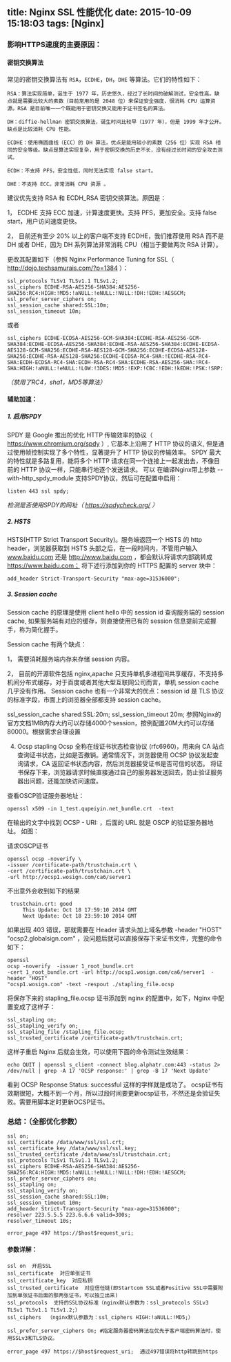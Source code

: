 title: Nginx SSL 性能优化
date: 2015-10-09 15:18:03
tags: [Nginx]
---

### 影响HTTPS速度的主要原因：

#### 密钥交换算法
常见的密钥交换算法有 `RSA`，`ECDHE`，`DH`，`DHE` 等算法。它们的特性如下：

	RSA：算法实现简单，诞生于 1977 年，历史悠久，经过了长时间的破解测试，安全性高。缺点就是需要比较大的素数（目前常用的是 2048 位）来保证安全强度，很消耗 CPU 运算资源。RSA 是目前唯一一个既能用于密钥交换又能用于证书签名的算法。
	
	DH：diffie-hellman 密钥交换算法，诞生时间比较早（1977 年），但是 1999 年才公开。缺点是比较消耗 CPU 性能。
	
	ECDHE：使用椭圆曲线（ECC）的 DH 算法，优点是能用较小的素数（256 位）实现 RSA 相同的安全等级。缺点是算法实现复杂，用于密钥交换的历史不长，没有经过长时间的安全攻击测试。
	
	ECDH：不支持 PFS，安全性低，同时无法实现 false start。
	
	DHE：不支持 ECC。非常消耗 CPU 资源 。

<!-- more -->
建议优先支持 RSA 和 ECDH_RSA 密钥交换算法。原因是：

1，  ECDHE 支持 ECC 加速，计算速度更快。支持 PFS，更加安全。支持 false start，用户访问速度更快。

2，  目前还有至少 20% 以上的客户端不支持 ECDHE，我们推荐使用 RSA 而不是 DH 或者 DHE，因为 DH 系列算法非常消耗 CPU（相当于要做两次 RSA 计算）。


更改其配置如下（参照 Nginx Performance Tuning for SSL（ http://dojo.techsamurais.com/?p=1384 ）：

	ssl_protocols TLSv1 TLSv1.1 TLSv1.2;
	ssl_ciphers ECDHE-RSA-AES256-SHA384:AES256-SHA256:RC4:HIGH:!MD5:!aNULL:!eNULL:!NULL:!DH:!EDH:!AESGCM;
	ssl_prefer_server_ciphers on;
	ssl_session_cache shared:SSL:10m;
	ssl_session_timeout 10m;

或者

	ssl_ciphers ECDHE-ECDSA-AES256-GCM-SHA384:ECDHE-RSA-AES256-GCM-SHA384:ECDHE-ECDSA-AES256-SHA384:ECDHE-RSA-AES256-SHA384:ECDHE-ECDSA-AES128-GCM-SHA256:ECDHE-RSA-AES128-GCM-SHA256:ECDHE-ECDSA-AES128-SHA256:ECDHE-RSA-AES128-SHA256:ECDHE-ECDSA-RC4-SHA:!ECDHE-RSA-RC4-SHA:ECDH-ECDSA-RC4-SHA:ECDH-RSA-RC4-SHA:ECDHE-RSA-AES256-SHA:!RC4-SHA:HIGH:!aNULL:!eNULL:!LOW:!3DES:!MD5:!EXP:!CBC:!EDH:!kEDH:!PSK:!SRP:!kECDH;

*（禁用了RC4，sha1，MD5等算法）*

#### 辅助加速：

##### 1. 启用SPDY

SPDY 是 Google 推出的优化 HTTP 传输效率的协议（ https://www.chromium.org/spdy ）, 它基本上沿用了 HTTP 协议的语义, 但是通过使用帧控制实现了多个特性，显著提升了 HTTP 协议的传输效率。 
SPDY 最大的特性就是多路复用，能将多个 HTTP 请求在同一个连接上一起发出去，不像目前的 HTTP 协议一样，只能串行地逐个发送请求。
可以 在编译Nginx带上参数 --with-http_spdy_module 支持SPDY协议，然后可在配置中启用： 

	listen 443 ssl spdy;

*检测是否使用SPDY的网址（ https://spdycheck.org/ ）*

##### 2. HSTS

HSTS(HTTP Strict Transport Security)。服务端返回一个 HSTS 的 http header，浏览器获取到 HSTS 头部之后，在一段时间内，不管用户输入 www.baidu.com 还是 http://www.baidu.com ，都会默认将请求内部跳转成 https://www.baidu.com；
将下述行添加到你的 HTTPS 配置的 server 块中：

	add_header Strict-Transport-Security "max-age=31536000";

##### 3. Session cache

Session cache 的原理是使用 client hello 中的 session id 查询服务端的 session cache, 如果服务端有对应的缓存，则直接使用已有的 session 信息提前完成握手，称为简化握手。

Session cache 有两个缺点：

1，    需要消耗服务端内存来存储 session 内容。

2，    目前的开源软件包括 nginx,apache 只支持单机多进程间共享缓存，不支持多机间分布式缓存，对于百度或者其他大型互联网公司而言，单机 session cache 几乎没有作用。
Session cache 也有一个非常大的优点：session id 是 TLS 协议的标准字段，市面上的浏览器全部都支持 session cache。

ssl_session_cache    shared:SSL:20m;
ssl_session_timeout  20m;
参照Nginx的官方文档1MB内存大约可以存储4000个session，按例配置20M大约可以存储80000。根据需求合理设置

4. Ocsp stapling
Ocsp 全称在线证书状态检查协议 (rfc6960)，用来向 CA 站点查询证书状态，比如是否撤销。通常情况下，浏览器使用 OCSP 协议发起查询请求，CA 返回证书状态内容，然后浏览器接受证书是否可信的状态。 将证书保存下来，浏览器请求时候直接通过自己的服务器发送回去，防止验证服务器出问题，还能加快访问速度。

查看OSCP验证服务器地址：

	openssl x509 -in 1_test.qupeiyin.net_bundle.crt  -text

在输出的文字中找到  OCSP - URI: ，后面的 URL 就是 OSCP 的验证服务器地址。
如图：


  请求OSCP证书
  
	openssl ocsp -noverify \             
	-issuer /certificate-path/trustchain.crt \             
	-cert /certificate-path/trustchain.crt \             
	-url http://ocsp1.wosign.com/ca6/server1

不出意外会收到如下的结果

     trustchain.crt: good        
         This Update: Oct 18 17:59:10 2014 GMT        
         Next Update: Oct 18 23:59:10 2014 GMT

如果出现 403 错误，那就需要在 Header 请求头加上域名参数 -header "HOST" "ocsp2.globalsign.com" ，没问题后就可以直接保存下来证书文件，完整的命令如下：

	openssl
	ocsp -noverify  -issuer 1_root_bundle.crt
	-cert 1_root_bundle.crt -url http://ocsp1.wosign.com/ca6/server1  -header "HOST"
	"ocsp1.wosign.com" -text -respout ./stapling_file.ocsp


将保存下来的 stapling_file.ocsp 证书添加到 nginx 的配置中，如下，Nginx 中配置变成了这样子：

    ssl_stapling on;
    ssl_stapling_verify on;
    ssl_stapling_file /stapling_file.ocsp;
    ssl_trusted_certificate /certificate-path/trustchain.crt;

这样子重启 Nginx 后就会生效，可以使用下面的命令测试生效结果：

	echo QUIT | openssl s_client -connect blog.alphatr.com:443 -status 2> /dev/null | grep -A 17 'OCSP response:' | grep -B 17 'Next Update'

看到 OCSP Response Status: successful 这样的字样就是成功了。
ocsp证书有效期很短，大概不到一个月，所以过段时间要更新ocsp证书，不然还是会验证失败。需要用脚本定时更新OCSP证书。

### 总结：（全部优化参数）

	ssl on;
	ssl_certificate /data/www/ssl/ssl.crt;
	ssl_certificate_key /data/www/ssl/ssl.key;
	ssl_trusted_certificate /data/www/ssl/trustchain.crt;
	ssl_protocols TLSv1 TLSv1.1 TLSv1.2;
	ssl_ciphers ECDHE-RSA-AES256-SHA384:AES256-SHA256:RC4:HIGH:!MD5:!aNULL:!eNULL:!NULL:!DH:!EDH:!AESGCM;
	ssl_prefer_server_ciphers on;
	ssl_stapling on;
	ssl_stapling_verify on;
	ssl_session_cache shared:SSL:10m;
	ssl_session_timeout 10m;
	add_header Strict-Transport-Security "max-age=31536000";
	resolver 223.5.5.5 223.6.6.6 valid=300s;
	resolver_timeout 10s;

	error_page 497 https://$host$request_uri;

#### 参数详解：

	ssl on  开启SSL
	ssl_certificate  对应单张证书
	ssl_certificate_key  对应私钥
	ssl_trusted_certificate  对应信任链(即Startcom SSL或者Positive SSL中需要附加到单张证书后面的那两张证书，可以独立出来)
	ssl_protocols  支持的SSL协议标准（nginx默认参数为：ssl_protocols SSLv3 TLSv1 TLSv1.1 TLSv1.2;）
	ssl_ciphers  （nginx默认参数为：ssl_ciphers HIGH:!aNULL:!MD5;）

	ssl_prefer_server_ciphers On; #指定服务器密码算法在优先于客户端密码算法时，使用SSLv3和TLS协议。

	error_page 497 https://$host$request_uri;  通过497错误将http转跳到https